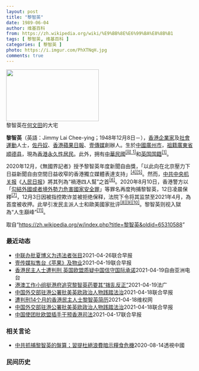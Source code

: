 ```yaml
---
layout: post
title: "黎智英"
date: 1989-06-04
author: 维基百科
from: https://zh.wikipedia.org/wiki/%E9%BB%8E%E6%99%BA%E8%8B%B1
tags: [ 黎智英, 维基百科 ]
categories: [ 黎智英 ]
photo: https://i.imgur.com/PhXTNqH.jpg
comments: true
---
```

<div class="mw-parser-output"><div id="noteTA-3146cf78" class="noteTA"><div class="noteTA-group"><div data-noteta-group-source="module" data-noteta-group="IT"></div></div><div class="noteTA-local"><div data-noteta-code="zh:巧克力; zh-tw:巧克力; zh-hk:朱古力; zh-cn:巧克力;"></div><div data-noteta-code="zh-tw:黑道; zh-hk:黑社會; zh-cn:黑社会;"></div><div data-noteta-code="zh-tw:飯店; zh-hk:酒店; zh-cn:饭店;"></div><div data-noteta-code="zh-tw:伍佛維茲; zh-hk:沃夫維茲 ;zh-cn:沃尔福威茨;"></div></div></div>

<div class="thumb tright"><div class="thumbinner" style="width:252px;"><a href="/wiki/File:Jimmy_Lai_Chee-ying_home_in_Ho_Man_Tin_20200418.png" class="image"><img alt="" src="//upload.wikimedia.org/wikipedia/commons/thumb/9/9f/Jimmy_Lai_Chee-ying_home_in_Ho_Man_Tin_20200418.png/250px-Jimmy_Lai_Chee-ying_home_in_Ho_Man_Tin_20200418.png" decoding="async" width="250" height="140" class="thumbimage" srcset="//upload.wikimedia.org/wikipedia/commons/thumb/9/9f/Jimmy_Lai_Chee-ying_home_in_Ho_Man_Tin_20200418.png/375px-Jimmy_Lai_Chee-ying_home_in_Ho_Man_Tin_20200418.png 1.5x, //upload.wikimedia.org/wikipedia/commons/thumb/9/9f/Jimmy_Lai_Chee-ying_home_in_Ho_Man_Tin_20200418.png/500px-Jimmy_Lai_Chee-ying_home_in_Ho_Man_Tin_20200418.png 2x" data-file-width="861" data-file-height="481"></a>  <div class="thumbcaption"><div class="magnify"><a href="/wiki/File:Jimmy_Lai_Chee-ying_home_in_Ho_Man_Tin_20200418.png" class="internal" title="放大"></a></div>黎智英在<a href="/wiki/%E4%BD%95%E6%96%87%E7%94%B0" title="何文田">何文田</a>的大宅</div></div></div>
<p><b>黎智英</b>（英語：<span lang="en">Jimmy Lai Chee-ying</span>；1948年12月8日<span class="useeditintro" title="Template:BLP editintro">－</span>），<a href="/wiki/%E9%A6%99%E6%B8%AF" title="香港">香港</a><a href="/wiki/%E4%BC%81%E4%B8%9A%E5%AE%B6" title="企业家">企業家</a>及<a href="/wiki/%E7%A4%BE%E6%9C%83%E9%81%8B%E5%8B%95" title="社會運動">社會運動</a>人士，<a href="/wiki/%E4%BD%90%E4%B8%B9%E5%A5%B4" title="佐丹奴">佐丹奴</a>、<a href="/wiki/%E8%98%8B%E6%9E%9C%E6%97%A5%E5%A0%B1_(%E9%A6%99%E6%B8%AF)" title="蘋果日報 (香港)">香港蘋果日報</a>、<a href="/wiki/%E5%A3%B9%E5%82%B3%E5%AA%92" title="壹傳媒">壹傳媒</a>創辦人。生於<a href="/wiki/%E4%B8%AD%E8%8F%AF%E6%B0%91%E5%9C%8B_(%E5%A4%A7%E9%99%B8%E6%99%82%E6%9C%9F)" class="mw-redirect" title="中華民國 (大陸時期)">中國</a><a href="/wiki/%E5%BB%A3%E5%B7%9E%E5%B8%82_(%E4%B8%AD%E8%8F%AF%E6%B0%91%E5%9C%8B)" title="廣州市 (中華民國)">廣州市</a>，<a href="/wiki/%E7%A5%96%E7%B1%8D" title="祖籍">祖籍</a><a href="/wiki/%E5%BB%A3%E6%9D%B1%E7%9C%81_(%E4%B8%AD%E8%8F%AF%E6%B0%91%E5%9C%8B)" title="廣東省 (中華民國)">廣東省</a><a href="/wiki/%E9%A1%BA%E5%BE%B7%E5%8E%BF" title="顺德县">顺德县</a>，現為<a href="/wiki/%E9%A6%99%E6%B8%AF%E5%B1%85%E6%B0%91#永久性居民" title="香港居民">香港永久性居民</a>。此外，拥有<a href="/wiki/%E4%B8%AD%E8%8F%AF%E6%B0%91%E5%9C%8B%E5%9C%8B%E6%B0%91#陆港澳居民" title="中華民國國民">中華民國</a><span id="noteTag-cite_ref-sup"><sup id="cite_ref-bb1_1-1" class="reference"><a href="#cite_note-bb1-1">[註 1]</a></sup></span>和<a href="/wiki/%E8%8B%B1%E5%9C%8B%E5%9C%8B%E7%B1%8D" class="mw-redirect" title="英國國籍">英国国籍</a><sup id="cite_ref-a1_2-2" class="reference"><a href="#cite_note-a1-2">[1]</a></sup>。
</p><p>2020年12月，《無國界記者》授予黎智英年度新聞自由獎，「以此向在北京壓力下日益新聞自由空間日益收窄的香港獨立媒體表達支持」<sup id="cite_ref-6" class="reference"><a href="#cite_note-6">[4]</a></sup><sup id="cite_ref-7" class="reference"><a href="#cite_note-7">[5]</a></sup>。然而，<a href="/wiki/%E4%B8%AD%E5%85%B1%E4%B8%AD%E5%A4%AE%E6%9C%BA%E5%85%B3%E6%8A%A5" title="中共中央机关报">中共中央机关报</a>《<a href="/wiki/%E4%BA%BA%E6%B0%91%E6%97%A5%E6%8A%A5" title="人民日报">人民日报</a>》將其列為“禍港四人幫”之首<sup id="cite_ref-王平2019_8-0" class="reference"><a href="#cite_note-王平2019-8">[6]</a></sup>。2020年8月10日，香港警方以「<a href="/wiki/%E4%B8%AD%E8%8F%AF%E4%BA%BA%E6%B0%91%E5%85%B1%E5%92%8C%E5%9C%8B%E9%A6%99%E6%B8%AF%E7%89%B9%E5%88%A5%E8%A1%8C%E6%94%BF%E5%8D%80%E7%B6%AD%E8%AD%B7%E5%9C%8B%E5%AE%B6%E5%AE%89%E5%85%A8%E6%B3%95" title="中華人民共和國香港特別行政區維護國家安全法">勾結外國或者境外勢力危害國家安全罪</a>」等罪名再度拘捕黎智英，12日凌晨保釋<sup id="cite_ref-auto_9-0" class="reference"><a href="#cite_note-auto-9">[7]</a></sup>，12月3日因被指控欺诈並被拒绝保释，法院下令将其监禁至2021年4月，為首度被收押。此举引发民主派人士和歐美國家批评<sup id="cite_ref-10" class="reference"><a href="#cite_note-10">[8]</a></sup><sup id="cite_ref-11" class="reference"><a href="#cite_note-11">[9]</a></sup><sup id="cite_ref-over100_12-0" class="reference"><a href="#cite_note-over100-12">[10]</a></sup>。黎智英则视入獄為“人生巔峰”<sup id="cite_ref-13" class="reference"><a href="#cite_note-13">[11]</a></sup>。
</p>
</div><noscript><img src="//zh.wikipedia.org/wiki/Special:CentralAutoLogin/start?type=1x1" alt="" title="" width="1" height="1" style="border: none; position: absolute;"></noscript>
<div class="printfooter">取自“<a dir="ltr" href="https://zh.wikipedia.org/w/index.php?title=黎智英&amp;oldid=65310588">https://zh.wikipedia.org/w/index.php?title=黎智英&amp;oldid=65310588</a>”</div><div id="recent-news"><h3>最近动态</h3><ul><li><a href="https://nodebe4.github.io/waimei/2021-04-26/%E4%B8%AD%E8%81%94%E5%8A%9E%E6%89%B9%E5%A4%8F%E5%8D%9A%E4%B9%89%E4%B8%BA%E8%BF%9D%E6%B3%95%E8%80%85%E5%BC%A0%E7%9B%AE" title="中联办批夏博义为违法者张目—— 香港大律师公会主席夏博义（Paul Harris）日前接受媒体访问时质疑黎智英等非法集结案判刑过重，香港中联办昨日发文批评其公然为违法者张目，为暴力者开脱。 此前...">中联办批夏博义为违法者张目</a><time>2021-04-26</time><a class="tag">联合早报</a></li>
<li><a href="https://nodebe4.github.io/waimei/2021-04-19/%E5%A3%B9%E4%BC%A0%E5%AA%92%E6%8B%9F%E5%94%AE%E5%8F%B0-%E8%8B%B9%E6%9E%9C-%E5%8F%8A%E7%89%A9%E4%B8%9A" title="壹传媒拟售台《苹果》及物业—— 由黎智英创办的壹传媒昨天（19日）发布公告，正与独立第三方磋商，出售台湾《苹果日报》及当地的一个物业，但公告没有披露买家身分及作价。 据香港《星岛日报》报道，壹传...">壹传媒拟售台《苹果》及物业</a><time>2021-04-19</time><a class="tag">联合早报</a></li>
<li><a href="https://nodebe4.github.io/waimei/2021-04-19/%E9%A6%99%E6%B8%AF%E6%B0%91%E4%B8%BB%E4%BA%BA%E5%A3%AB%E9%81%AD%E5%88%A4%E5%88%91-%E8%8B%B1%E5%9B%BD%E6%AC%A7%E7%9B%9F%E8%B4%A8%E7%96%91%E4%B8%AD%E5%9B%BD%E4%BF%A1%E5%AE%88%E5%9B%BD%E9%99%85%E6%89%BF%E8%AF%BA" title="香港民主人士遭判刑 英国欧盟质疑中国信守国际承诺—— 4月16日香港法院就2019年8月18日集会案进行宣判，媒体大亨黎智英（Jimmy Lai）等九位民主人士被判刑。英国议会19日就中国违反《...">香港民主人士遭判刑 英国欧盟质疑中国信守国际承诺</a><time>2021-04-19</time><a class="tag">自由亚洲电台</a></li>
<li><a href="https://nodebe4.github.io/waimei/2021-04-19/%E6%B8%AF%E6%BE%B3%E5%B7%A5%E4%BD%9C%E5%B0%8F%E7%BB%84%E6%8C%BA%E6%B8%AF%E5%BA%9C%E8%BF%BD%E7%A9%B6%E9%BB%8E%E6%99%BA%E8%8B%B1%E8%8D%AF%E8%A6%81%E5%85%B6-%E6%8B%A8%E4%B9%B1%E5%8F%8D%E6%AD%A3" title="港澳工作小组挺港府追究黎智英药要其“拨乱反正”—— 19/04/2021 - 09:40 警务处处长邓炳强昨日已不点名批评《苹果日报》，《大公报》今日又以评论文章主张取缔《苹果》。 中央港澳工作...">港澳工作小组挺港府追究黎智英药要其“拨乱反正”</a><time>2021-04-19</time><a class="tag">法广</a></li>
<li><a href="https://nodebe4.github.io/waimei/2021-04-18/%E4%B8%AD%E5%9B%BD%E5%A4%96%E4%BA%A4%E9%83%A8%E9%A9%BB%E6%B8%AF%E5%85%AC%E7%BD%B2%E6%89%B9%E7%BE%8E%E8%8B%B1%E6%AC%A7%E6%94%BF%E6%B2%BB%E4%BA%BA%E7%89%A9%E8%B7%B5%E8%B8%8F%E6%B3%95%E6%B2%BB" title="中国外交部驻港公署批美英欧政治人物践踏法治—— 中国外交部驻港公署今天（18日）批评美英欧部分政治人物对香港法院判刑黎智英、李柱铭等人无端指责、恶意抹黑，以及呼吁放人，并指这是对特区法治与国际法...">中国外交部驻港公署批美英欧政治人物践踏法治</a><time>2021-04-18</time><a class="tag">联合早报</a></li>
<li><a href="https://nodebe4.github.io/waimei/2021-04-18/%E9%81%AD%E5%88%A4%E5%88%9114%E4%B8%AA%E6%9C%88%E7%9A%84%E9%A6%99%E6%B8%AF%E6%B0%91%E4%B8%BB%E4%BA%BA%E5%A3%AB%E9%BB%8E%E6%99%BA%E8%8B%B1%E7%AE%80%E5%8E%86" title="遭判刑14个月的香港民主人士黎智英简历—— （维权网信息中心报道）2021年4月18日，本网获悉遭判刑14个月的香港民主人士黎智英简历，现通报如下： 黎智英：1948年12月8日出生，英文名Ji...">遭判刑14个月的香港民主人士黎智英简历</a><time>2021-04-18</time><a class="tag">维权网</a></li>
<li><a href="https://nodebe4.github.io/waimei/2021-04-18/%E4%B8%AD%E5%9B%BD%E5%A4%96%E4%BA%A4%E9%83%A8%E9%A9%BB%E6%B8%AF%E5%85%AC%E7%BD%B2%E6%89%B9%E7%BE%8E%E8%8B%B1%E6%AC%A7%E6%94%BF%E6%B2%BB%E4%BA%BA%E7%89%A9%E8%B7%B5%E8%B8%8F%E6%B3%95%E6%B2%BB" title="中国外交部驻港公署批美英欧政治人物践踏法治—— 中国外交部驻港公署今天（18日）批评美英欧部分政治人物对香港法院判刑黎智英、李柱铭等人无端指责、恶意抹黑，以及呼吁放人，并指这是对特区法治与国际法...">中国外交部驻港公署批美英欧政治人物践踏法治</a><time>2021-04-18</time><a class="tag">联合早报</a></li>
<li><a href="https://nodebe4.github.io/waimei/2021-04-17/%E4%B8%AD%E5%9B%BD%E4%BD%BF%E5%9B%A2%E6%89%B9%E6%AC%A7%E7%9B%9F%E6%8F%92%E6%89%8B%E5%B9%B2%E9%A2%84%E9%A6%99%E6%B8%AF%E5%8F%B8%E6%B3%95" title="中国使团批欧盟插手干预香港司法—— 香港壹传媒集团创办人黎智英、民主党创党主席李柱铭等人前天被判刑。欧盟认为香港事态发展令外界质疑中方履行国际承诺的意愿，有关做法破坏信任，也影响中欧关系。 据星...">中国使团批欧盟插手干预香港司法</a><time>2021-04-17</time><a class="tag">联合早报</a></li>
</ul></div><div id="open-opinion"><h3>相关言论</h3><ul><li><a href="https://nodebe4.github.io/opinion/2020-08-14/%E4%B8%AD%E5%85%B1%E6%8A%93%E6%8D%95%E9%BB%8E%E6%99%BA%E8%8B%B1%E7%9A%84%E7%9B%A4%E7%AE%97-%E7%BF%92%E6%8F%90%E6%9D%9C%E7%B5%95%E6%B5%AA%E8%B2%BB%E6%9A%97%E7%A4%BA%E7%B3%A7%E9%A3%9F%E5%8D%B1%E6%A9%9F/" title="透視中國">中共抓捕黎智英的盤算；習提杜絕浪費暗示糧食危機</a><time>2020-08-14</time><a class="tag">透視中國</a></li>
</ul></div><div id="mjls-record"><h3>民间历史</h3><ul></ul></div>